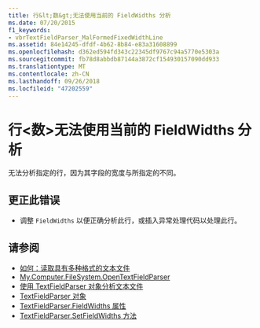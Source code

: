```yaml
---
title: 行&lt;数&gt;无法使用当前的 FieldWidths 分析
ms.date: 07/20/2015
f1_keywords:
- vbrTextFieldParser_MalFormedFixedWidthLine
ms.assetid: 84e14245-dfdf-4b62-8b84-e83a31608899
ms.openlocfilehash: d362ed594fd343c22345df9767c94a5770e5303a
ms.sourcegitcommit: fb78d8abbdb87144a3872cf154930157090dd933
ms.translationtype: MT
ms.contentlocale: zh-CN
ms.lasthandoff: 09/26/2018
ms.locfileid: "47202559"
---
```

# <a name="line-ltnumbergt-cannot-be-parsed-using-the-current-fieldwidths"></a>行&lt;数&gt;无法使用当前的 FieldWidths 分析
无法分析指定的行，因为其字段的宽度与所指定的不同。  
  
## <a name="to-correct-this-error"></a>更正此错误  
  
-   调整 `FieldWidths` 以便正确分析此行，或插入异常处理代码以处理此行。  
  
## <a name="see-also"></a>请参阅

- [如何：读取具有多种格式的文本文件](../../visual-basic/developing-apps/programming/drives-directories-files/how-to-read-from-text-files-with-multiple-formats.md)  
- [My.Computer.FileSystem.OpenTextFieldParser](xref:Microsoft.VisualBasic.FileIO.FileSystem.OpenTextFieldParser%2A)  
- [使用 TextFieldParser 对象分析文本文件](../../visual-basic/developing-apps/programming/drives-directories-files/parsing-text-files-with-the-textfieldparser-object.md)  
- [TextFieldParser 对象](../../visual-basic/language-reference/objects/textfieldparser-object.md)  
- [TextFieldParser.FieldWidths 属性](xref:Microsoft.VisualBasic.FileIO.TextFieldParser.FieldWidths%2A)  
- [TextFieldParser.SetFieldWidths 方法](xref:Microsoft.VisualBasic.FileIO.TextFieldParser.SetFieldWidths%2A)
